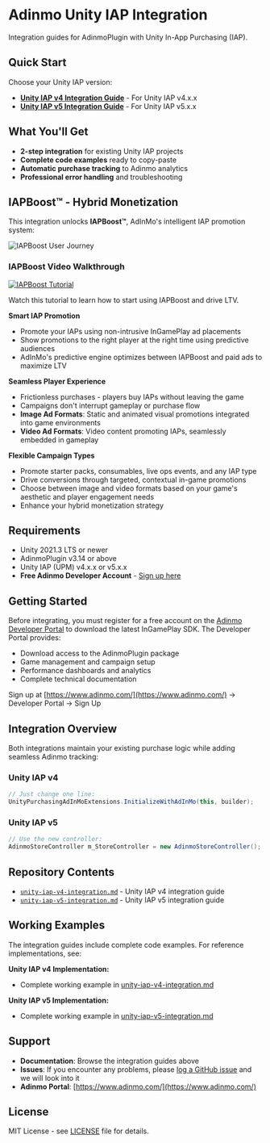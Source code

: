 # Adinmo Unity IAP Integration

Integration guides for AdinmoPlugin with Unity In-App Purchasing (IAP).

## Quick Start

Choose your Unity IAP version:

- **[Unity IAP v4 Integration Guide](unity-iap-v4-integration.md)** - For Unity IAP v4.x.x
- **[Unity IAP v5 Integration Guide](unity-iap-v5-integration.md)** - For Unity IAP v5.x.x

## What You'll Get

- **2-step integration** for existing Unity IAP projects
- **Complete code examples** ready to copy-paste
- **Automatic purchase tracking** to Adinmo analytics
- **Professional error handling** and troubleshooting

## IAPBoost™ - Hybrid Monetization

This integration unlocks **IAPBoost™**, AdInMo's intelligent IAP promotion system:

![IAPBoost User Journey](https://adinmo-website.s3.eu-west-1.amazonaws.com/Images/IAPboostuserjourney.png)

### **IAPBoost Video Walkthrough**
[![IAPBoost Tutorial](https://img.youtube.com/vi/T2gxtHovPXc/0.jpg)](https://www.youtube.com/watch?v=T2gxtHovPXc)

Watch this tutorial to learn how to start using IAPBoost and drive LTV.

**Smart IAP Promotion**
- Promote your IAPs using non-intrusive InGamePlay ad placements
- Show promotions to the right player at the right time using predictive audiences
- AdInMo's predictive engine optimizes between IAPBoost and paid ads to maximize LTV

**Seamless Player Experience**
- Frictionless purchases - players buy IAPs without leaving the game
- Campaigns don't interrupt gameplay or purchase flow
- **Image Ad Formats**: Static and animated visual promotions integrated into game environments
- **Video Ad Formats**: Video content promoting IAPs, seamlessly embedded in gameplay

**Flexible Campaign Types**
- Promote starter packs, consumables, live ops events, and any IAP type
- Drive conversions through targeted, contextual in-game promotions
- Choose between image and video formats based on your game's aesthetic and player engagement needs
- Enhance your hybrid monetization strategy

## Requirements

- Unity 2021.3 LTS or newer
- AdinmoPlugin v3.14 or above
- Unity IAP (UPM) v4.x.x or v5.x.x
- **Free Adinmo Developer Account** - [Sign up here](https://www.adinmo.com/)

## Getting Started

Before integrating, you must register for a free account on the [Adinmo Developer Portal](https://www.adinmo.com/) to download the latest InGamePlay SDK. The Developer Portal provides:

- Download access to the AdinmoPlugin package
- Game management and campaign setup  
- Performance dashboards and analytics
- Complete technical documentation

Sign up at [https://www.adinmo.com/](https://www.adinmo.com/) → Developer Portal → Sign Up

## Integration Overview

Both integrations maintain your existing purchase logic while adding seamless Adinmo tracking:

### Unity IAP v4
```csharp
// Just change one line:
UnityPurchasingAdInMoExtensions.InitializeWithAdInMo(this, builder);
```

### Unity IAP v5
```csharp
// Use the new controller:
AdinmoStoreController m_StoreController = new AdinmoStoreController();
```

## Repository Contents

- [`unity-iap-v4-integration.md`](unity-iap-v4-integration.md) - Unity IAP v4 integration guide
- [`unity-iap-v5-integration.md`](unity-iap-v5-integration.md) - Unity IAP v5 integration guide

## Working Examples

The integration guides include complete code examples. For reference implementations, see:

**Unity IAP v4 Implementation:**
- Complete working example in [unity-iap-v4-integration.md](unity-iap-v4-integration.md#complete-implementation-example)

**Unity IAP v5 Implementation:**
- Complete working example in [unity-iap-v5-integration.md](unity-iap-v5-integration.md#complete-implementation-example)

## Support

- **Documentation**: Browse the integration guides above
- **Issues**: If you encounter any problems, please [log a GitHub issue](https://github.com/ARxVision/Adinmo-Unity-IAP-Integration/issues) and we will look into it
- **Adinmo Portal**: [https://www.adinmo.com/](https://www.adinmo.com/)

## License

MIT License - see [LICENSE](LICENSE) file for details.